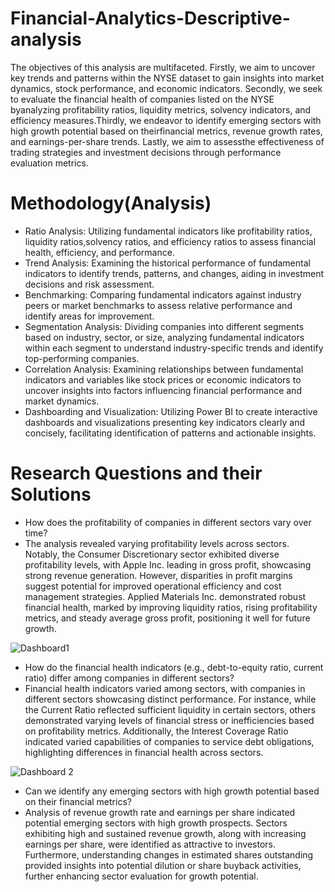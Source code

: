 # Financial-Analytics-Descriptive-analysis
The objectives of this analysis are multifaceted. Firstly, we aim to uncover key trends and patterns within the NYSE dataset to gain insights into market dynamics, stock performance, and economic indicators. Secondly, we seek to evaluate the financial health of companies listed on the NYSE byanalyzing profitability ratios, liquidity metrics, solvency indicators, and efficiency measures.Thirdly, we endeavor to identify emerging sectors with high growth potential based on theirfinancial metrics, revenue growth rates, and earnings-per-share trends. Lastly, we aim to assessthe effectiveness of trading strategies and investment decisions through performance evaluation metrics.
# Methodology(Analysis)
* Ratio Analysis: Utilizing fundamental indicators like profitability ratios, liquidity ratios,solvency ratios, and efficiency ratios to assess financial health, efficiency, and performance.
* Trend Analysis: Examining the historical performance of fundamental indicators to identify trends, patterns, and changes, aiding in investment decisions and risk assessment.
* Benchmarking: Comparing fundamental indicators against industry peers or market benchmarks to assess relative performance and identify areas for improvement.
* Segmentation Analysis: Dividing companies into different segments based on industry, sector, or size, analyzing fundamental indicators within each segment to understand industry-specific trends and identify top-performing companies.
* Correlation Analysis: Examining relationships between fundamental indicators and variables like stock prices or economic indicators to uncover insights into factors influencing financial performance and market dynamics.
* Dashboarding and Visualization: Utilizing Power BI to create interactive dashboards and visualizations presenting key indicators clearly and concisely, facilitating identification of patterns and actionable insights.
# Research Questions and their Solutions
* How does the profitability of companies in different sectors vary over time?
* The analysis revealed varying profitability levels across sectors. Notably, the Consumer Discretionary sector exhibited diverse profitability levels, with Apple Inc. leading in gross profit, showcasing strong revenue generation. However, disparities in profit margins suggest potential for improved operational efficiency and cost management strategies. Applied Materials Inc. demonstrated robust financial health, marked by improving liquidity ratios, rising profitability metrics, and steady average gross profit, positioning it well for future growth.

![Dashboard1](https://github.com/RutvijDarji/Financial-Analytics-Descriptive-analysis/assets/80823722/7ae02dbb-49b3-41d9-9dbc-f4a6e1d1c51b)

* How do the financial health indicators (e.g., debt-to-equity ratio, current ratio) differ among companies in different sectors?
* Financial health indicators varied among sectors, with companies in different sectors showcasing distinct performance. For instance, while the Current Ratio reflected sufficient liquidity in certain sectors, others demonstrated varying levels of financial stress or inefficiencies based on profitability metrics. Additionally, the Interest Coverage Ratio indicated varied capabilities of companies to service debt obligations, highlighting differences in financial health across sectors.

![Dashboard 2](https://github.com/RutvijDarji/Financial-Analytics-Descriptive-analysis/assets/80823722/544ad108-29c1-4025-96d2-431458f30353)

* Can we identify any emerging sectors with high growth potential based on their financial metrics?
* Analysis of revenue growth rate and earnings per share indicated potential emerging sectors with high growth prospects. Sectors exhibiting high and sustained revenue growth, along with increasing earnings per share, were identified as attractive to investors. Furthermore, understanding changes in estimated shares outstanding provided insights into potential dilution or share buyback activities, further enhancing sector evaluation for growth potential.

